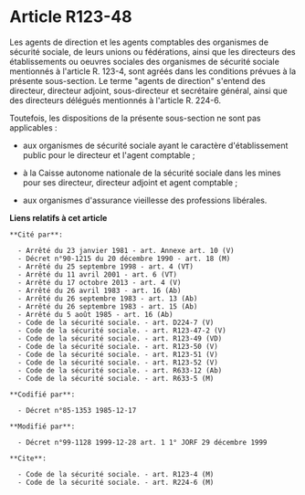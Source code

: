 # Article R123-48

Les agents de direction et les agents comptables des organismes de sécurité sociale, de leurs unions ou fédérations, ainsi
que les directeurs des établissements ou oeuvres sociales des organismes de sécurité sociale mentionnés à l'article R. 123-4,
sont agréés dans les conditions prévues à la présente sous-section. Le terme "agents de direction" s'entend des directeur,
directeur adjoint, sous-directeur et secrétaire général, ainsi que des directeurs délégués mentionnés à l'article R. 224-6.

Toutefois, les dispositions de la présente sous-section ne sont pas applicables :

- aux organismes de sécurité sociale ayant le caractère d'établissement public pour le directeur et l'agent comptable ;

- à la Caisse autonome nationale de la sécurité sociale dans les mines pour ses directeur, directeur adjoint et agent
comptable ;

- aux organismes d'assurance vieillesse des professions libérales.

**Liens relatifs à cet article**

	**Cité par**:

	  - Arrêté du 23 janvier 1981 - art. Annexe art. 10 (V)
	  - Décret n°90-1215 du 20 décembre 1990 - art. 18 (M)
	  - Arrêté du 25 septembre 1998 - art. 4 (VT)
	  - Arrêté du 11 avril 2001 - art. 6 (VT)
	  - Arrêté du 17 octobre 2013 - art. 4 (V)
	  - Arrêté du 26 avril 1983 - art. 16 (Ab)
	  - Arrêté du 26 septembre 1983 - art. 13 (Ab)
	  - Arrêté du 26 septembre 1983 - art. 15 (Ab)
	  - Arrêté du 5 août 1985 - art. 16 (Ab)
	  - Code de la sécurité sociale. - art. D224-7 (V)
	  - Code de la sécurité sociale. - art. R123-47-2 (V)
	  - Code de la sécurité sociale. - art. R123-49 (VD)
	  - Code de la sécurité sociale. - art. R123-50 (V)
	  - Code de la sécurité sociale. - art. R123-51 (V)
	  - Code de la sécurité sociale. - art. R123-52 (V)
	  - Code de la sécurité sociale. - art. R633-12 (Ab)
	  - Code de la sécurité sociale. - art. R633-5 (M)

	**Codifié par**:

	  - Décret n°85-1353 1985-12-17

	**Modifié par**:

	  - Décret n°99-1128 1999-12-28 art. 1 1° JORF 29 décembre 1999

	**Cite**:

	  - Code de la sécurité sociale. - art. R123-4 (M)
	  - Code de la sécurité sociale. - art. R224-6 (M)
